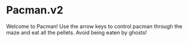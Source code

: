 # Pacman.v2

Welcome to Pacman!
Use the arrow keys to control pacman through the maze and eat all the pellets. Avoid being eaten by ghosts!
